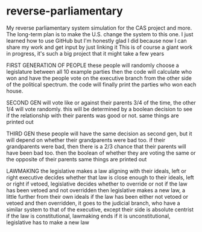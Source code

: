 # reverse-parliamentary
My reverse parliamentary system simulation for the CAS project and more. The long-term plan is to make the U.S. change the system to this one.
I just learned how to use GitHub but I'm honestly glad I did because now I can share my work and get input by just linking it
This is of course a giant work in progress, it's such a big project that it might take a few years

FIRST GENERATION OF PEOPLE
    these people will randomly choose a legislature between all 10 example parties
    then the code will calculate who won and have the people vote on the executive branch from the other side of the political spectrum.
    the code will finally print the parties who won each house.

SECOND GEN
    will vote like or against their parents 3/4 of the time, the other 1/4 will vote randomly. this will be determined by a boolean decision to see if the relationship with their parents was good or not.
    same things are printed out

THIRD GEN
    these people will have the same decision as second gen, but it will depend on whether their grandparents were bad too. if their grandparents were bad, then there is a 2/3 chance that their parents will have been bad too.
    then the boolean of whether they are voting the same or the opposite of their parents
    same things are printed out

LAWMAKING
    the legislative makes a law aligning with their ideals, left or right
    executive decides whether that law is close enough to their ideals, left or right
    if vetoed, legislative decides whether to override or not
    if the law has been vetoed and not overridden then legislative makes a new law, a little further from their own ideals
    if the law has been either not vetoed or vetoed and then overridden, it goes to the judicial branch, who have a similar system to that of the executive, except their side is absolute centrist
    if the law is constitutional, lawmaking ends
    if it is unconstitutional, legislative has to make a new law